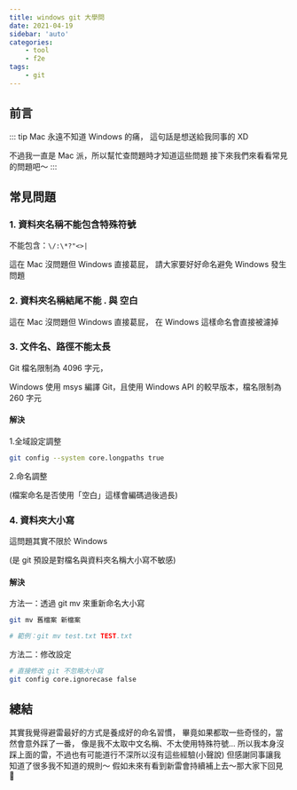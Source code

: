 ```yaml
---
title: windows git 大學問
date: 2021-04-19
sidebar: 'auto'
categories:
    - tool
    - f2e
tags:
    - git
---
```


## 前言

::: tip
Mac 永遠不知道 Windows 的痛，
這句話是想送給我同事的 XD 

不過我一直是 Mac 派，所以幫忙查問題時才知道這些問題
接下來我們來看看常見的問題吧～
:::

## 常見問題

### 1. 資料夾名稱不能包含特殊符號

不能包含：`\/:\*?"<>|`

這在 Mac 沒問題但 Windows 直接葛屁，
請大家要好好命名避免 Windows 發生問題

### 2. 資料夾名稱結尾不能 . 與 空白

這在 Mac 沒問題但 Windows 直接葛屁，
在 Windows 這樣命名會直接被濾掉

### 3. 文件名、路徑不能太長

Git 檔名限制為 4096 字元，

Windows 使用 msys 編譯 Git，且使用 Windows API 的較早版本，檔名限制為 260 字元

#### 解決

1.全域設定調整
```bash
git config --system core.longpaths true
```

2.命名調整

(檔案命名是否使用「空白」這樣會編碼過後過長)

### 4. 資料夾大小寫

這問題其實不限於 Windows

(是 git 預設是對檔名與資料夾名稱大小寫不敏感)


#### 解決

方法一：透過 git mv 來重新命名大小寫

```bash
git mv 舊檔案 新檔案

# 範例：git mv test.txt TEST.txt
```

方法二：修改設定

```bash
# 直接修改 git 不忽略大小寫
git config core.ignorecase false
```

## 總結
其實我覺得避雷最好的方式是養成好的命名習慣，
畢竟如果都取一些奇怪的，當然會意外踩了一番，
像是我不太取中文名稱、不太使用特殊符號...
所以我本身沒踩上面的雷，不過也有可能道行不深所以沒有這些經驗(小聲說)
但感謝同事讓我知道了很多我不知道的規則～
假如未來有看到新雷會持續補上去～那大家下回見 👋